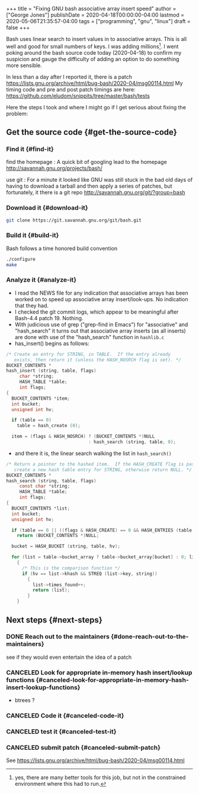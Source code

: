 +++
title = "Fixing GNU bash associative array insert speed"
author = ["George Jones"]
publishDate = 2020-04-18T00:00:00-04:00
lastmod = 2020-05-06T21:35:57-04:00
tags = ["programming", "gnu", "linux"]
draft = false
+++

Bash uses linear search to insert values in to associative arrays.
This is all well and good for small numbers of keys.   I was adding
millions[^fn:1].    I went poking around the bash source code today
(2020-04-18) to confirm my suspicion and gauge the difficulty of
adding an option to do something more sensible.

In less than a day after I reported it, there is a patch
<https://lists.gnu.org/archive/html/bug-bash/2020-04/msg00114.html> My
timing code and pre and post patch timings are here:
<https://github.com/eludom/snippits/tree/master/bash/tests>

<!--more-->

Here the steps I took and where I might go if I get serious about
fixing the problem:


## Get the source code {#get-the-source-code}


### Find it {#find-it}

find the homepage
: A quick bit of googling lead to the homepage <http://savannah.gnu.org/projects/bash/>

use git
: For a minute it looked like GNU was still stuck in the bad old
    days of having to download a tarball and then apply a series
    of patches, but fortunately, it there is a git repo <http://savannah.gnu.org/git/?group=bash>


### Download it {#download-it}

```bash
git clone https://git.savannah.gnu.org/git/bash.git
```


### Build it {#build-it}

Bash follows a time honored build convention

```bash
./configure
make
```


### Analyze it {#analyze-it}

-   I read the NEWS file for any indication that associative arrays
    has been worked on to speed up associative array
    insert/look-ups.  No indication that they had.
-   I checked the git commit logs, which appear to be meaningful
    after Bash-4.4 patch 19.  Nothing.
-   With judicious use of grep ("grep-find in Emacs") for
    "associative" and "hash\_search" it turns out that associative
    array inserts (as all inserts) are done with use of the
    "hash\_search" function in `hashlib.c`
-   has\_insert() begins as follows:

<!--listend-->

```C
/* Create an entry for STRING, in TABLE.  If the entry already
   exists, then return it (unless the HASH_NOSRCH flag is set). */
BUCKET_CONTENTS *
hash_insert (string, table, flags)
     char *string;
     HASH_TABLE *table;
     int flags;
{
  BUCKET_CONTENTS *item;
  int bucket;
  unsigned int hv;

  if (table == 0)
    table = hash_create (0);

  item = (flags & HASH_NOSRCH) ? (BUCKET_CONTENTS *)NULL
                               : hash_search (string, table, 0);
```

-   and there it is, the linear search walking the list in
    `hash_search()`

<!--listend-->

```C
/* Return a pointer to the hashed item.  If the HASH_CREATE flag is passed,
   create a new hash table entry for STRING, otherwise return NULL. */
BUCKET_CONTENTS *
hash_search (string, table, flags)
     const char *string;
     HASH_TABLE *table;
     int flags;
{
  BUCKET_CONTENTS *list;
  int bucket;
  unsigned int hv;

  if (table == 0 || ((flags & HASH_CREATE) == 0 && HASH_ENTRIES (table) == 0))
    return (BUCKET_CONTENTS *)NULL;

  bucket = HASH_BUCKET (string, table, hv);

  for (list = table->bucket_array ? table->bucket_array[bucket] : 0; list; list = list->next)
    {
      /* This is the comparison function */
      if (hv == list->khash && STREQ (list->key, string))
        {
          list->times_found++;
          return (list);
        }
    }
```


## Next steps {#next-steps}


### DONE Reach out to the maintainers {#done-reach-out-to-the-maintainers}

see if they would even entertain the idea of a patch


### CANCELED Look for appropriate in-memory hash insert/lookup functions {#canceled-look-for-appropriate-in-memory-hash-insert-lookup-functions}

-   btrees ?


### CANCELED Code it {#canceled-code-it}


### CANCELED test it {#canceled-test-it}


### CANCELED submit patch {#canceled-submit-patch}

See <https://lists.gnu.org/archive/html/bug-bash/2020-04/msg00114.html>

[^fn:1]: yes, there are many better tools for this job, but not in the constrained environment where this had to run.
